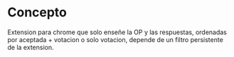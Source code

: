 # Concepto

Extension para chrome que solo enseñe la OP y las respuestas, ordenadas por aceptada + votacion o solo votacion, depende de un filtro persistente de la extension.
